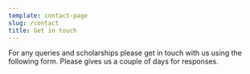 ```yaml
---
template: contact-page
slug: /contact
title: Get in touch
---
```

For any queries and scholarships please get in touch with us using the following form. Please gives us a couple of days for responses.